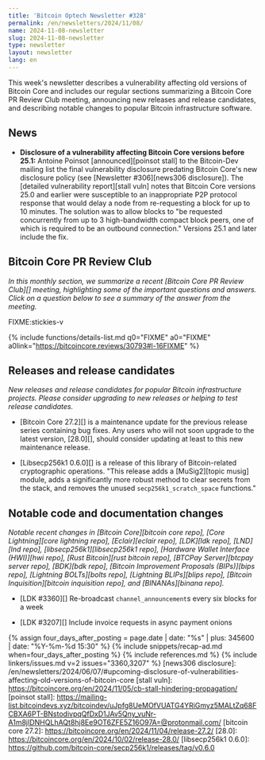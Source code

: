 ```yaml
---
title: 'Bitcoin Optech Newsletter #328'
permalink: /en/newsletters/2024/11/08/
name: 2024-11-08-newsletter
slug: 2024-11-08-newsletter
type: newsletter
layout: newsletter
lang: en
---
```

This week's newsletter describes a vulnerability affecting old versions
of Bitcoin Core and includes our regular sections summarizing a Bitcoin
Core PR Review Club meeting, announcing new releases and release
candidates, and describing notable changes to popular Bitcoin
infrastructure software.

## News

- **Disclosure of a vulnerability affecting Bitcoin Core versions before 25.1:**
  Antoine Poinsot [announced][poinsot stall] to the Bitcoin-Dev
  mailing list the final vulnerability disclosure predating Bitcoin
  Core's new disclosure policy (see [Newsletter #306][news306
  disclosure]).  The [detailed vulnerability report][stall vuln] notes
  that Bitcoin Core versions 25.0 and earlier were susceptible to an
  inappropriate P2P protocol response that would delay a node from
  re-requesting a block for up to 10 minutes.  The solution was to allow
  blocks to "be requested concurrently from up to 3 high-bandwidth
  compact block peers, one of which is required to be an outbound
  connection." Versions 25.1 and later include the fix.

## Bitcoin Core PR Review Club

*In this monthly section, we summarize a recent [Bitcoin Core PR Review
Club][] meeting, highlighting some of the important questions and
answers.  Click on a question below to see a summary of the answer from
the meeting.*

FIXME:stickies-v

{% include functions/details-list.md
  q0="FIXME"
  a0="FIXME"
  a0link="https://bitcoincore.reviews/30793#l-16FIXME"
%}

## Releases and release candidates

_New releases and release candidates for popular Bitcoin infrastructure
projects.  Please consider upgrading to new releases or helping to test
release candidates._

- [Bitcoin Core 27.2][] is a maintenance update for the previous release
  series containing bug fixes.  Any users who will not soon upgrade to
  the latest version, [28.0][], should consider updating at least to
  this new maintenance release.

- [Libsecp256k1 0.6.0][] is a release of this library of Bitcoin-related
  cryptographic operations.  "This release adds a [MuSig2][topic musig]
  module, adds a significantly more robust method to clear secrets from
  the stack, and removes the unused `secp256k1_scratch_space` functions."

## Notable code and documentation changes

_Notable recent changes in [Bitcoin Core][bitcoin core repo], [Core
Lightning][core lightning repo], [Eclair][eclair repo], [LDK][ldk repo],
[LND][lnd repo], [libsecp256k1][libsecp256k1 repo], [Hardware Wallet
Interface (HWI)][hwi repo], [Rust Bitcoin][rust bitcoin repo], [BTCPay
Server][btcpay server repo], [BDK][bdk repo], [Bitcoin Improvement
Proposals (BIPs)][bips repo], [Lightning BOLTs][bolts repo],
[Lightning BLIPs][blips repo], [Bitcoin Inquisition][bitcoin inquisition
repo], and [BINANAs][binana repo]._

- [LDK #3360][] Re-broadcast `channel_announcement`s every six blocks for a week

- [LDK #3207][] Include invoice requests in async payment onions

{% assign four_days_after_posting = page.date | date: "%s" | plus: 345600 | date: "%Y-%m-%d 15:30" %}
{% include snippets/recap-ad.md when=four_days_after_posting %}
{% include references.md %}
{% include linkers/issues.md v=2 issues="3360,3207" %}
[news306 disclosure]: /en/newsletters/2024/06/07/#upcoming-disclosure-of-vulnerabilities-affecting-old-versions-of-bitcoin-core
[stall vuln]: https://bitcoincore.org/en/2024/11/05/cb-stall-hindering-propagation/
[poinsot stall]: https://mailing-list.bitcoindevs.xyz/bitcoindev/uJpfg8UeMOfVUATG4YRiGmyz5MALtZq68FCBXA6PT-BNstodivpqQfDxD1JAv5Qny_vuNr-A1m8jIDNHQLhAQt8hj8Ee9OT6ZFE5Z16O97A=@protonmail.com/
[bitcoin core 27.2]: https://bitcoincore.org/en/2024/11/04/release-27.2/
[28.0]: https://bitcoincore.org/en/2024/10/02/release-28.0/
[libsecp256k1 0.6.0]: https://github.com/bitcoin-core/secp256k1/releases/tag/v0.6.0
